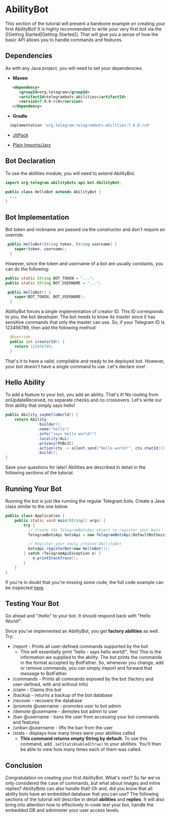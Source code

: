 # AbilityBot
This section of the tutorial will present a barebone example on creating your first AbilityBot! It is highly recommended to write your very first bot via the [[Getting Started|Getting-Started]]. That will give you a sense of how the basic API allows you to handle commands and features.

## Dependencies
As with any Java project, you will need to set your dependencies.

* **Maven**
```xml
   <dependency>
      <groupId>org.telegram</groupId>
      <artifactId>telegrambots-abilities</artifactId>
      <version>7.0.0-rc0</version>
   </dependency>
```
* **Gradle**
```gradle
  implementation 'org.telegram:telegrambots-abilities:7.0.0-rc0'
```
* [JitPack](https://jitpack.io/#rubenlagus/TelegramBots)
    
* [Plain Imports/Jars](https://github.com/rubenlagus/TelegramBots/releases)

## Bot Declaration
To use the abilities module, you will need to extend AbilityBot.
```java
import org.telegram.abilitybots.api.bot.AbilityBot;

public class HelloBot extends AbilityBot {
  ...
}
```

## Bot Implementation
Bot token and nickname are passed via the constructor and don't require an override.
```java
 public HelloBot(String token, String username) {
    super(token, username);
  }
```

However, since the token and username of a bot are usually constants, you can do the following:
```java
public static String BOT_TOKEN = "...";
public static String BOT_USERNAME = "...";

 public HelloBot() {
    super(BOT_TOKEN, BOT_USERNAME);
  }
```

AbilityBot forces a single implementation of creator ID. This ID corresponds to you, the bot developer. The bot needs to know its master since it has sensitive commands that only the master can use.
So, if your Telegram ID Is 123456789, then add the following method:
```java
  @Override
  public int creatorId() {
    return 123456789;
  }
```

That's it to have a valid, compilable and ready to be deployed bot. However, your bot doesn't have a single command to use. Let's declare one!

## Hello Ability
To add a feature to your bot, you add an ability. That's it! No routing from onUpdateReceived, no separate checks and no crossovers. Let's write our first ability that simply says hello!

```java
public Ability sayHelloWorld() {
    return Ability
              .builder()
              .name("hello")
              .info("says hello world!")
              .locality(ALL)
              .privacy(PUBLIC)
              .action(ctx -> silent.send("Hello world!", ctx.chatId()))
              .build();
}
```

Save your questions for later! Abilities are described in detail in the following sections of the tutorial.
## Running Your Bot
Running the bot is just like running the regular Telegram bots. Create a Java class similar to the one below.
```java
public class Application {
    public static void main(String[] args) {
        try {
          // Create the TelegramBotsApi object to register your bots
          TelegramBotsApi botsApi = new TelegramBotsApi(DefaultBotSession.class);

          // Register your newly created AbilityBot
          botsApi.registerBot(new HelloBot());
        } catch (TelegramApiException e) {
            e.printStackTrace();
        }
    }
}
```

If you're in doubt that you're missing some code, the full code example can be inspected [here](https://github.com/addo37/ExampleBots/tree/master/src/main/java/org/telegram/examplebots).
## Testing Your Bot
Go ahead and "/hello" to your bot. It should respond back with "Hello World!".

Since you've implemented an AbilityBot, you get **factory abilities** as well. Try:
* /report - Prints all user-defined commands supported by the bot
    * This will essentially print "hello - says hello world!". Yes! This is the information we supplied to the ability. The bot prints the commands in the format accepted by BotFather. So, whenever you change, add or remove commands, you can simply /report and forward that message to BotFather.
* /commands - Prints all commands exposed by the bot (factory and user-defined, with and without info)
* /claim - Claims this bot
* /backup - returns a backup of the bot database
* /recover - recovers the database
* /promote @username - promotes user to bot admin
* /demote @username - demotes bot admin to user
* /ban @username - bans the user from accessing your bot commands and features
* /unban @username - lifts the ban from the user
* /stats - displays how many times were your abilities called
  * **This command returns empty String by default.** To use this command, add  ```.setStatsEnabled(true)``` to your abilities. You'll then be able to view how many times each of them was called. 

## Conclusion
Congratulation on creating your first AbilityBot. What's next? So far we've only considered the case of commands, but what about images and inline replies? AbilityBots can also handle that! Oh and, did you know that all ability bots have an embedded database that you can use?
The following sections of the tutorial will describe in detail **abilities** and **replies**. It will also bring into attention how to effectively in-code test your bot, handle the embedded DB and administer your user access levels.

